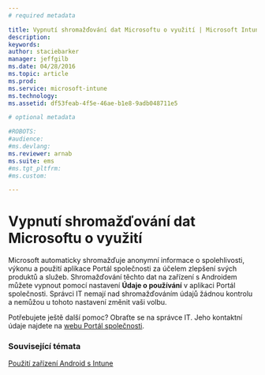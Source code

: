 ```yaml
---
# required metadata

title: Vypnutí shromažďování dat Microsoftu o využití | Microsoft Intune
description:
keywords:
author: staciebarker
manager: jeffgilb
ms.date: 04/28/2016
ms.topic: article
ms.prod:
ms.service: microsoft-intune
ms.technology:
ms.assetid: df53feab-4f5e-46ae-b1e8-9adb048711e5

# optional metadata

#ROBOTS:
#audience:
#ms.devlang:
ms.reviewer: arnab
ms.suite: ems
#ms.tgt_pltfrm:
#ms.custom:

---
```



# Vypnutí shromažďování dat Microsoftu o využití
Microsoft automaticky shromažďuje anonymní informace o spolehlivosti, výkonu a použití aplikace Portál společnosti za účelem zlepšení svých produktů a služeb. Shromažďování těchto dat na zařízení s Androidem můžete vypnout pomocí nastavení **Údaje o používání** v aplikaci Portál společnosti. Správci IT nemají nad shromažďováním údajů žádnou kontrolu a nemůžou u tohoto nastavení změnit vaši volbu.

Potřebujete ještě další pomoc? Obraťte se na správce IT. Jeho kontaktní údaje najdete na [webu Portál společnosti](http://portal.manage.microsoft.com).

### Související témata
[Použití zařízení Android s Intune](using-your-android-device-with-intune.md)

<!--HONumber=Jun16_HO2-->


